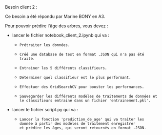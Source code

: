 Besoin client 2 : 

Ce besoin a été répondu par Marine BONY en A3.

Pour pouvoir prédire l'âge des arbres, vous devez : 
- lancer le fichier notebook_client_2.ipynb qui va :
  -     Prétraiter les données.
  -     Créé une database de test en format .JSON qui n'a pas été traité.
  -     Entrainer les 5 différents classifieurs.
  -     Déterminer quel classifieur est le plus performant.
  -     Effectuer des GridSearchCV pour booster les performances.
  -     Sauvegarder les différents modèles de traitements de données et le classifieurs entrainé dans un fichier 'entrainement.pkl'.
- lancer le fichier script.py qui va :
  -     Lancer la fonction 'prediction_de_age' qui va traiter les donnée à partir des modèles de traitement enregistrer 
        et prédire les âges, qui seront retournés en format .JSON.

